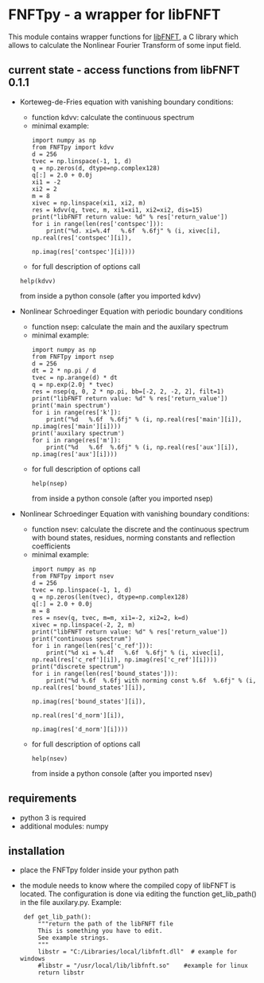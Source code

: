 # FNFTpy - a wrapper for libFNFT

This module contains wrapper functions for [libFNFT](https://github.com/FastNFT), a C library which allows to calculate
the Nonlinear Fourier Transform of some input field.

## current state - access functions from libFNFT 0.1.1


* Korteweg-de-Fries equation with vanishing boundary conditions:
  * function kdvv: calculate the continuous spectrum
  * minimal example:
    ```
    import numpy as np
    from FNFTpy import kdvv
    d = 256
    tvec = np.linspace(-1, 1, d)
    q = np.zeros(d, dtype=np.complex128)
    q[:] = 2.0 + 0.0j
    xi1 = -2
    xi2 = 2
    m = 8
    xivec = np.linspace(xi1, xi2, m)    
    res = kdvv(q, tvec, m, xi1=xi1, xi2=xi2, dis=15)
    print("libFNFT return value: %d" % res['return_value'])
    for i in range(len(res['contspec'])):
        print("%d. xi=%.4f   %.6f  %.6fj" % (i, xivec[i], np.real(res['contspec'][i]), 
                                             np.imag(res['contspec'][i])))
    ```
   * for full description of options call
    ```
    help(kdvv)
    ```
     from inside a python console (after you imported kdvv)
  
* Nonlinear Schroedinger Equation with periodic boundary conditions
  * function nsep: calculate the main and the auxilary spectrum 
  * minimal example:
      ```
      import numpy as np
      from FNFTpy import nsep
      d = 256
      dt = 2 * np.pi / d
      tvec = np.arange(d) * dt
      q = np.exp(2.0j * tvec)
      res = nsep(q, 0, 2 * np.pi, bb=[-2, 2, -2, 2], filt=1)
      print("libFNFT return value: %d" % res['return_value'])
      print('main spectrum')
      for i in range(res['k']):
          print("%d   %.6f  %.6fj" % (i, np.real(res['main'][i]), np.imag(res['main'][i])))
      print('auxilary spectrum')
      for i in range(res['m']):
          print("%d   %.6f  %.6fj" % (i, np.real(res['aux'][i]), np.imag(res['aux'][i])))

      ```
  * for full description of options call
       ```
       help(nsep)
       ```
    from inside a python console (after you imported nsep)
  
* Nonlinear Schroedinger Equation with vanishing boundary conditions:
  * function nsev: calculate the discrete and the continuous spectrum
    with bound states, residues, norming constants and reflection coefficients
  * minimal example:
    ```
    import numpy as np
    from FNFTpy import nsev
    d = 256
    tvec = np.linspace(-1, 1, d)
    q = np.zeros(len(tvec), dtype=np.complex128)
    q[:] = 2.0 + 0.0j
    m = 8
    res = nsev(q, tvec, m=m, xi1=-2, xi2=2, k=d)
    xivec = np.linspace(-2, 2, m)
    print("libFNFT return value: %d" % res['return_value'])
    print("continuous spectrum")
    for i in range(len(res['c_ref'])):
        print("%d xi = %.4f   %.6f  %.6fj" % (i, xivec[i], np.real(res['c_ref'][i]), np.imag(res['c_ref'][i])))
    print("discrete spectrum")
    for i in range(len(res['bound_states'])):
        print("%d %.6f  %.6fj with norming const %.6f  %.6fj" % (i, np.real(res['bound_states'][i]),
                                                                   np.imag(res['bound_states'][i]),
                                                                   np.real(res['d_norm'][i]),
                                                                   np.imag(res['d_norm'][i])))
       ```
  * for full description of options call
       ```
       help(nsev)
       ```
     from inside a python console (after you imported nsev)
  
  
## requirements
 * python 3 is required
 * additional modules: numpy 
 
## installation
 * place the FNFTpy folder inside your python path
 * the module needs to know where the compiled copy of libFNFT is located. 
   The configuration is done via editing the function get_lib_path()
   in the file auxilary.py. Example:
       
   ```
    def get_lib_path():
        """return the path of the libFNFT file
        This is something you have to edit.
        See example strings.
        """
        libstr = "C:/Libraries/local/libfnft.dll"  # example for windows
        #libstr = "/usr/local/lib/libfnft.so"    #example for linux
        return libstr
   ```
